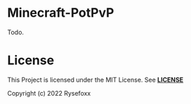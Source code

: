 # Minecraft-PotPvP

Todo.

# License
This Project is licensed under the MIT License.
See [**LICENSE**](https://github.com/Rysefoxx/Minecraft-PotPvP/blob/master/LICENSE)

Copyright (c) 2022 Rysefoxx
